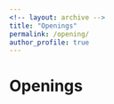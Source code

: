 ```yaml
---
<!-- layout: archive -->
title: "Openings"
permalink: /opening/
author_profile: true
---
```

# Openings
